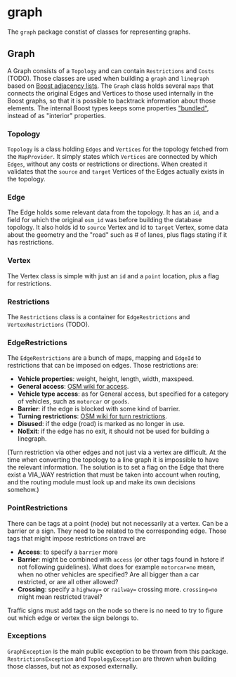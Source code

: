 graph
=====

The `graph` package constist of classes for representing graphs.

## Graph
A Graph consists of a `Topology` and can contain `Restrictions` and `Costs` (TODO). Those classes are used when building a `graph` and `linegraph` based on [Boost adjacency lists](http://www.boost.org/doc/libs/1_54_0/libs/graph/doc/adjacency_list.html). The `Graph` class holds several `maps` that connects the original Edges and Vertices to those used internally in the Boost graphs, so that it is possible to backtrack information about those elements. The internal Boost types keeps some properties ["bundled"](http://www.boost.org/doc/libs/1_54_0/libs/graph/doc/bundles.html), instead of as "interior" properties.

### Topology
`Topology` is a class holding `Edges` and `Vertices` for the topology fetched from the `MapProvider`. It simply states which `Vertices` are connected by which `Edges`, without any costs or restrictions or directions. When created it validates that the `source` and `target` Vertices of the Edges actually exists in the topology.

### Edge
The Edge holds some relevant data from the topology. It has an `id`, and a field for which the original `osm_id` was before building the database topology. It also holds id to `source` Vertex and id to `target` Vertex, some data about the geometry and the "road" such as # of lanes, plus flags stating if it has restrictions.

### Vertex
The Vertex class is simple with just an `id` and a `point` location, plus a flag for restrictions.

### Restrictions
The `Restrictions` class is a container for `EdgeRestrictions` and `VertexRestrictions` (TODO).

### EdgeRestrictions
The `EdgeRestrictions` are a bunch of maps, mapping and `EdgeId` to restrictions that can be imposed on edges. Those restrictions are:

- **Vehicle properties**: weight, height, length, width, maxspeed.
- **General access**: [OSM wiki for access](http://wiki.openstreetmap.org/wiki/Key:access).
- **Vehicle type access**: as for General access, but specified for a category of vehicles, such as `motorcar` or `goods`.
- **Barrier**: if the edge is blocked with some kind of barrier.
- **Turning restrictions**: [OSM wiki for turn restrictions](http://wiki.openstreetmap.org/wiki/Relation:restriction).
- **Disused**: if the edge (road) is marked as no longer in use.
- **NoExit**: if the edge has no exit, it should not be used for building a linegraph.

(Turn restriction via other edges and not just via a vertex are difficult. At the time when converting the topology to a line graph it is impossible to have the relevant information. The solution is to set a flag on the Edge that there exist a VIA_WAY restriction that must be taken into account when routing, and the routing module must look up and make its own decisions somehow.)

### PointRestrictions
There can be tags at a point (node) but not necessarily at a vertex. Can be a barrier or a sign. They need to be related to the corresponding edge. Those tags that might impose restrictions on travel are

- **Access**: to specify a `barrier` more
- **Barrier**: might be combined with `access` (or other tags found in hstore if not following guidelines). What does for example `motorcar=no` mean, when no other vehicles are specified? Are all bigger than a car restricted, or are all other allowed?
- **Crossing**: specify a `highway=` or `railway=` crossing more. `crossing=no` might mean restricted travel?

Traffic signs must add tags on the node so there is no need to try to figure out which edge or vertex the sign belongs to.

### Exceptions
`GraphException` is the main public exception to be thrown from this package. `RestrictionsException` and `TopologyException` are thrown when building those classes, but not as exposed externally.